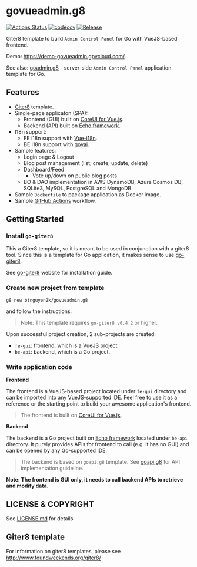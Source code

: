 # govueadmin.g8

[![Actions Status](https://github.com/btnguyen2k/govueadmin.g8/workflows/govueadmin/badge.svg)](https://github.com/btnguyen2k/govueadmin.g8/actions)
[![codecov](https://codecov.io/gh/btnguyen2k/govueadmin.g8/branch/master/graph/badge.svg?token=HVAP5A0R2Z)](https://codecov.io/gh/btnguyen2k/govueadmin.g8)
[![Release](https://img.shields.io/github/release/btnguyen2k/govueadmin.g8.svg?style=flat-square)](RELEASE-NOTES.md)

Giter8 template to build `Admin Control Panel` for Go with VueJS-based frontend.

Demo: https://demo-govueadmin.gpvcloud.com/.

See also: [goadmin.g8](https://github.com/btnguyen2k/goadmin.g8) - server-side `Admin Control Panel` application template for Go.

## Features

- [Giter8](https://github.com/btnguyen2k/go-giter8) template.
- Single-page applicaton (SPA):
  - Frontend (GUI) built on [CoreUI for Vue.js](https://coreui.io/vue/).
  - Backend (API) built on [Echo framework](https://echo.labstack.com).
- I18n support:
  - FE i18n support with [Vue-i18n](https://kazupon.github.io/vue-i18n/).
  - BE i18n support with [goyai](https://github.com/btnguyen2k/goyai).
- Sample features:
  - Login page & Logout
  - Blog post management (list, create, update, delete)
  - Dashboard/Feed
    - Vote up/down on public blog posts
  - BO & DAO implementation in AWS DynamoDB, Azure Cosmos DB, SQLite3, MySQL, PostgreSQL and MongoDB.
- Sample `Dockerfile` to package application as Docker image.
- Sample [GitHub Actions](https://docs.github.com/actions) workflow.


## Getting Started

### Install `go-giter8`

This a Giter8 template, so it is meant to be used in conjunction with a giter8 tool.
Since this is a template for Go application, it makes sense to use [go-giter8](https://github.com/btnguyen2k/go-giter8).

See [go-giter8](https://github.com/btnguyen2k/go-giter8) website for installation guide.

### Create new project from template

```
g8 new btnguyen2k/govueadmin.g8
```

and follow the instructions.

> Note: This template requires `go-giter8 v0.4.2` or higher.

Upon successful project creation, 2 sub-projects are created:

- `fe-gui`: frontend, which is a VueJS project.
- `be-api`: backend, which is a Go project.

### Write application code

**Frontend**

The frontend is a VueJS-based project located under `fe-gui` directory and can be imported into any VueJS-supported IDE.
Feel free to use it as a reference or the starting point to build your awesome application's frontend.

> The frontend is built on [CoreUI for Vue.js](https://coreui.io/vue/).

**Backend**

The backend is a Go project built on [Echo framework](https://echo.labstack.com) located under `be-api` directory.
It purely provides APIs for frontend to call (e.g. it has no GUI) and can be opened by any Go-supported IDE.

> The backend is based on `goapi.g8` template. See [goapi.g8](https://github.com/btnguyen2k/goapi.g8) for API implementation guideline.

**Note: The frontend is GUI only, it needs to call backend APIs to retrieve and modify data.**


## LICENSE & COPYRIGHT

See [LICENSE.md](LICENSE.md) for details.


## Giter8 template

For information on giter8 templates, please see http://www.foundweekends.org/giter8/
